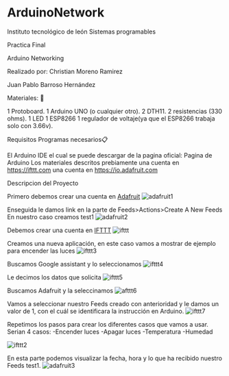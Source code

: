 # ArduinoNetwork


Instituto tecnológico de león
Sistemas programables

Practica Final

Arduino Networking

Realizado por:
Christian Moreno Ramirez

Juan Pablo Barroso Hernández

Materiales: 🔧

1 Protoboard.
1 Arduino UNO (o cualquier otro).
2 DTH11.
2 resistencias (330 ohms).
1 LED
1 ESP8266 
1 regulador de voltaje(ya que el ESP8266 trabaja solo con 3.66v).

Requisitos
Programas necesarios📋

El Arduino IDE el cual se puede descargar de la pagina oficial: Pagina de Arduino
Los materiales descritos prebiamente
una cuenta en https://ifttt.com
una cuenta en https://io.adafruit.com

Descripcion del Proyecto

Primero debemos crear una cuenta en [Adafruit](https://io.adafruit.com/)
![adafruit1](https://user-images.githubusercontent.com/44387203/49811398-d0e52f00-fd28-11e8-9b86-68a348bd5055.png)

Enseguida le damos link en la parte de Feeds>Actions>Create A New Feeds
En nuestro caso creamos test1
![adafruit2](https://user-images.githubusercontent.com/44387203/49811542-1e619c00-fd29-11e8-84d5-3e9f642811ba.png)

Debemos crear una cuenta en [IFTTT](https://ifttt.com/discover)
![ifttt](https://user-images.githubusercontent.com/44387203/49811732-7ac4bb80-fd29-11e8-84d3-63956b7d6193.png)

Creamos una nueva aplicación, en este caso vamos a mostrar de ejemplo para encender las luces
![ifttt3](https://user-images.githubusercontent.com/44387203/49811781-94fe9980-fd29-11e8-881d-d1523937b7f1.png)

Buscamos Google assistant y lo seleccionamos
![ifttt4](https://user-images.githubusercontent.com/44387203/49811805-a051c500-fd29-11e8-98cb-126f5b16cb89.png)

Le decimos los datos que solicita
![ifttt5](https://user-images.githubusercontent.com/44387203/49811827-acd61d80-fd29-11e8-99e4-b97919356cdb.png)

Buscamos Adafruit y la seleccinamos
![afttt6](https://user-images.githubusercontent.com/44387203/49811885-c8412880-fd29-11e8-92e6-7d0f567f253a.png)

Vamos a seleccionar nuestro Feeds creado con anterioridad y le damos un valor de 1, con el cuál se identificara la instrucción en Arduino.
![ifttt7](https://user-images.githubusercontent.com/44387203/49811855-bc556680-fd29-11e8-9bdf-54d7c8cc766c.png)


Repetimos los pasos para crear los diferentes casos que vamos a usar.
Serian 4 casos:
  -Encender luces
  -Apagar luces
  -Temperatura
  -Humedad
  
![ifttt2](https://user-images.githubusercontent.com/44387203/49811756-887a4100-fd29-11e8-95da-58408df02339.png)


En esta parte podemos visualizar la fecha, hora y lo que ha recibido nuestro Feeds test1.
![adafruit3](https://user-images.githubusercontent.com/44387203/49811598-3802e380-fd29-11e8-9475-d6eb04dcff5f.png)

